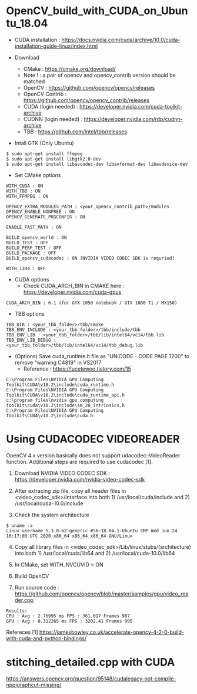 # OpenCV_build_with_CUDA_on_Ubuntu_18.04

- CUDA installation : https://docs.nvidia.com/cuda/archive/10.0/cuda-installation-guide-linux/index.html

- Download
  + CMake : https://cmake.org/download/
  + Note ! : a pair of opencv and opencv_contrib version should be matched
  + OpenCV : https://github.com/opencv/opencv/releases
  + OpenCV Contrib : https://github.com/opencv/opencv_contrib/releases
  + CUDA (login needed) : https://developer.nvidia.com/cuda-toolkit-archive
  + CUDNN (login needed) : https://developer.nvidia.com/rdp/cudnn-archive
  + TBB : https://github.com/intel/tbb/releases
 
- Intall GTK (Only Ubuntu)
```
$ sudo apt-get install ffmpeg
$ sudo apt-get install libgtk2.0-dev
$ sudo apt-get install libavcodec-dev libavformat-dev libavdevice-dev
```

- Set CMake options

```
WITH_CUDA : ON
WITH_TBB : ON
WITH_FFMPEG : ON

OPENCV_EXTRA_MODULES_PATH : <your_opencv_contrib_path>/modules
OPENCV_ENABLE_NONFREE : ON
OPENCV_GENERATE_PKGCONFIG : ON

ENABLE_FAST_MATH : ON

BUILD_opencv_world : ON
BUILD_TEST : OFF
BUILD_PERF_TEST : OFF
BUILD_PACKAGE : OFF
BUILD_opencv_cudacodec : ON (NVIDIA VIDEO CODEC SDK is requried)

WITH_1394 : OFF

```

- CUDA options 
  + Check CUDA_ARCH_BIN in CMAKE here : https://developer.nvidia.com/cuda-gpus
```
CUDA_ARCH_BIN : 6.1 (for GTX 1050 notebook / GTX 1080 Ti / MX150)
```

- TBB options

```
TBB_DIR : <your_tbb_folder>/tbb/cmake
TBB_ENV_INCLUDE : <your_tbb_folder>/tbb/include/tbb
TBB_ENV_LIB : <your_tbb_folder>/tbb/lib/intel64/vc14/tbb.lib
TBB_ENV_LIB_DEBUG : <your_tbb_folder>/tbb/lib/intel64/vc14/tbb_debug.lib
```

- (Options) Save cuda_runtime.h file as "UNICODE - CODE PAGE 1200" to remove "warning C4819" in VS2017
  + Reference : https://lucetewoo.tistory.com/15
```
C:\Program Files\NVIDIA GPU Computing Toolkit\CUDA\v10.2\include\cuda_runtime.h
C:\Program Files\NVIDIA GPU Computing Toolkit\CUDA\v10.2\include\cuda_runtime_api.h
c:\program files\nvidia gpu computing toolkit\cuda\v10.2\include\sm_20_intrinsics.h
C:\Program Files\NVIDIA GPU Computing Toolkit\CUDA\v10.2\include\cuda.h
```
# Using CUDACODEC VIDEOREADER

OpenCV 4.x version basically does not support udacodec::VideoReader function. Additional steps are required to use cudacodec [1].

1. Download NVIDIA VIDEO CODEC SDK : https://developer.nvidia.com/nvidia-video-codec-sdk

2. After extracing zip file, copy all header files in <video_codec_sdk>/interface into both   1) /usr/local/cuda/include   and   2) /usr/local/cuda-10.0/include 

3. Check the system architecture
```
$ uname -a
Linux username 5.3.0-62-generic #56~18.04.1-Ubuntu SMP Wed Jun 24 16:17:03 UTC 2020 x86_64 x86_64 x86_64 GNU/Linux
```
4. Copy all library files in <video_codec_sdk>/Lib/linux/stubs/(architecture)  into both   1) /usr/local/cuda/lib64   and   2) /usr/local/cuda-10.0/lib64

5. In CMake, set WITH_NVCUVID = ON 

6. Build OpenCV

7. Run source code : https://github.com/opencv/opencv/blob/master/samples/gpu/video_reader.cpp
```
Results:
CPU : Avg : 2.76995 ms FPS : 361.017 Frames 987
GPU : Avg : 0.312265 ms FPS : 3202.41 Frames 995
```

Refereces
[1] https://jamesbowley.co.uk/accelerate-opencv-4-2-0-build-with-cuda-and-python-bindings/

# stitching_detailed.cpp with CUDA

https://answers.opencv.org/question/95148/cudalegacy-not-compile-nppigraphcut-missing/

